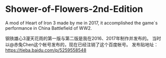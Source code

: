 # Shower-of-Flowers-2nd-Edition
A mod of Heart of Iron 3 made by me in 2017, it accomplished the game`s performance in China Battlefield of WW2.

钢铁雄心3漫天花雨的第一版与第二版是我在2016、2017年制作并发布的。
当时以@赤兔Chen这个帐号发布的，现在已经注销了这个百度帐号。
发布贴地址：
https://tieba.baidu.com/p/5259558548

